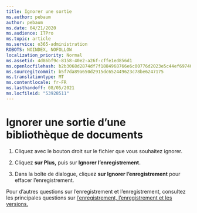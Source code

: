 ```yaml
---
title: Ignorer une sortie
ms.author: pebaum
author: pebaum
ms.date: 04/21/2020
ms.audience: ITPro
ms.topic: article
ms.service: o365-administration
ROBOTS: NOINDEX, NOFOLLOW
localization_priority: Normal
ms.assetid: 4d86bf9c-8158-40e2-a26f-cffe1ed856d1
ms.openlocfilehash: b2b3068d2874df7f1884968766e6c00776d2023e5c44ef697401485b57f9fadf
ms.sourcegitcommit: b5f7da89a650d2915dc652449623c78be6247175
ms.translationtype: MT
ms.contentlocale: fr-FR
ms.lasthandoff: 08/05/2021
ms.locfileid: "53928511"
---
```

# <a name="discard-a-check-out-from-a-document-library"></a>Ignorer une sortie d’une bibliothèque de documents

1. Cliquez avec le bouton droit sur le fichier que vous souhaitez ignorer.
    
2. Cliquez **sur Plus,** puis sur **Ignorer l’enregistrement.** 
    
3. Dans la boîte de dialogue, cliquez **sur Ignorer l’enregistrement** pour effacer l’enregistrement. 
    
Pour d’autres questions sur l’enregistrement et l’enregistrement, consultez les principales questions sur [l’enregistrement, l’enregistrement et les versions.](https://go.microsoft.com/fwlink/?linkid=2018786)
  

